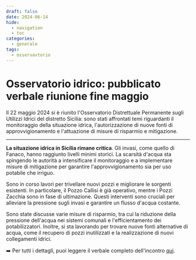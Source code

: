 ```yaml
---
draft: false
date: 2024-06-14
hide:
  - navigation
  - toc
categories:
  - generale
tags:
  - osservavtorio
---
```



# Osservatorio idrico: pubblicato verbale riunione fine maggio

Il 22 maggio 2024 si è riunito l'Osservatorio Distrettuale Permanente sugli Utilizzi Idrici del distretto Sicilia: sono stati affrontati temi riguardanti il monitoraggio della situazione idrica, l'autorizzazione di nuove fonti di approvvigionamento e l'attuazione di misure di risparmio e mitigazione.

---

**La situazione idrica in Sicilia rimane critica**. Gli invasi, come quello di Fanaco, hanno raggiunto livelli minimi storici. La scarsità d'acqua sta spingendo le autorità a intensificare il monitoraggio e a implementare misure di mitigazione per garantire l'approvvigionamento sia per uso potabile che irriguo.

Sono in corso lavori per trivellare nuovi pozzi e migliorare le sorgenti esistenti. In particolare, il Pozzo Callisi è già operativo, mentre i Pozzi Zacchia sono in fase di ultimazione. Questi interventi sono cruciali per alleviare la pressione sugli invasi e garantire un flusso d'acqua costante.

Sono state discusse varie misure di risparmio, tra cui la riduzione della pressione dell'acqua nei sistemi comunali e l'efficientamento dei potabilizzatori. Inoltre, si sta lavorando per trovare nuove fonti alternative di acqua, come il recupero di pozzi inutilizzati e la realizzazione di nuovi collegamenti idrici.

➡️ Per tutti i dettagli, puoi leggere il verbale completo dell'incontro [qui](file/0_Verbale_OPUI_22_maggio_2024_v2.pdf).

